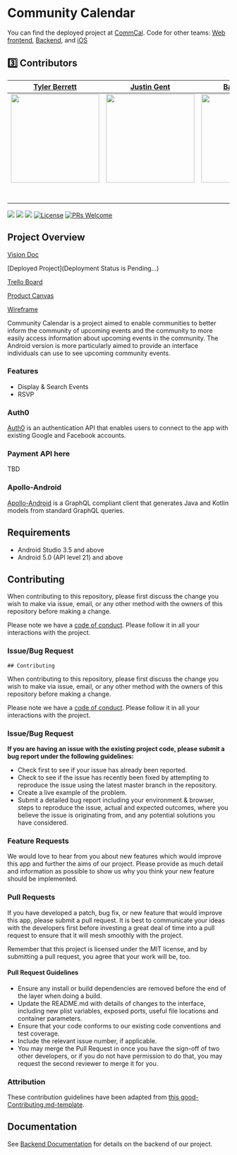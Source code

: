 # Community Calendar

You can find the deployed project at [CommCal](http://www.google.com/). Code for other teams: [Web frontend](https://github.com/Lambda-School-Labs/community-calendar-fe), [Backend](https://github.com/Lambda-School-Labs/community-calendar-be), and [iOS](https://github.com/Lambda-School-Labs/community-calendar-ios)

## 3️⃣ Contributors

|                                       [Tyler Berrett](https://github.com/TylerBerrett)                                        |                                       [Justin Gent](https://github.com/justinbgent)                                        |                                       [Basil Havens](https://github.com/heiligbasil)                                        |                                       [Student 4](https://github.com/)                                        |                                       [Student 5](https://github.com/)                                        |
| :-----------------------------------------------------------------------------------------------------------: | :-----------------------------------------------------------------------------------------------------------: | :-----------------------------------------------------------------------------------------------------------: | :-----------------------------------------------------------------------------------------------------------: | :-----------------------------------------------------------------------------------------------------------: |
|                      [<img src="https://avatars3.githubusercontent.com/u/53718744" width = "200" />](https://avatars3.githubusercontent.com/u/53718744)                       |                      [<img src="https://avatars0.githubusercontent.com/u/50253022" width = "200" />](https://avatars0.githubusercontent.com/u/50253022)                       |                      [<img src="https://avatars1.githubusercontent.com/u/46427102" width = "200" />](https://avatars1.githubusercontent.com/u/46427102)                       |                      [<img src="https://www.dalesjewelers.com/wp-content/uploads/2018/10/placeholder-silhouette-female.png" width = "200" />](https://github.com/)                       |                      [<img src="https://www.dalesjewelers.com/wp-content/uploads/2018/10/placeholder-silhouette-male.png" width = "200" />](https://github.com/)                       |
|                 [<img src="https://github.com/favicon.ico" width="15"> ](https://github.com/TylerBerrett)                 |            [<img src="https://github.com/favicon.ico" width="15"> ](https://github.com/justinbgent)             |           [<img src="https://github.com/favicon.ico" width="15"> ](https://github.com/heiligbasil)            |          [<img src="https://github.com/favicon.ico" width="15"> ](https://github.com/NandoTheessen)           |            [<img src="https://github.com/favicon.ico" width="15"> ](https://github.com/wvandolah)             |
| [ <img src="https://static.licdn.com/sc/h/al2o9zrvru7aqj8e1x2rzsrca" width="15"> ](https://www.linkedin.com/in/tyler-berrett) | [ <img src="https://static.licdn.com/sc/h/al2o9zrvru7aqj8e1x2rzsrca" width="15"> ](https://www.linkedin.com/in/justinbgent) | [ <img src="https://static.licdn.com/sc/h/al2o9zrvru7aqj8e1x2rzsrca" width="15"> ](https://www.linkedin.com/in/basilhavens) | [ <img src="https://static.licdn.com/sc/h/al2o9zrvru7aqj8e1x2rzsrca" width="15"> ](https://www.linkedin.com/) | [ <img src="https://static.licdn.com/sc/h/al2o9zrvru7aqj8e1x2rzsrca" width="15"> ](https://www.linkedin.com/) |
  

<img src="https://img.shields.io/badge/Android-3.51-green"> <img src="https://img.shields.io/badge/API%20Level-21-orange"> <img src="https://img.shields.io/badge/Kotlin-1.3.61-blue"> [![License][license-image]][license-url] [![PRs Welcome](https://img.shields.io/badge/PRs-welcome-brightgreen.svg?style=flat-square)](http://makeapullrequest.com)

## Project Overview

[Vision Doc](https://www.notion.so/Vision-Problem-Objectives-46b01d5cdbfe428397ca4e1ddb7c4086)

[Deployed Project](Deployment Status is Pending...)

[Trello Board](https://trello.com/b/itLFz188/labs19-community-calendar)

[Product Canvas](https://www.notion.so/06de41bdd6124a459140e0b943b648a1?v=a0986751fe6e4fcdaa6782c5f827871d)

[Wireframe](https://www.figma.com/file/rMUTr0Y5UBkm7AhAVCMrfW/Community-Calendar%2C-Nora-Barazanchi%2C-Jan-Patrick-Eliares?node-id=122%3A2)

Community Calendar is a project aimed to enable communities to better inform the community of upcoming events and the community to more easily access information about upcoming events in the community. The Android version is more particularly aimed to provide an interface individuals can use to see upcoming community events.

### Features

-    Display & Search Events
-    RSVP

### Auth0

[Auth0](https://auth0.com/docs/libraries/auth0-android) is an authentication API that enables users to connect to the app with existing Google and Facebook accounts.

### Payment API here

TBD

### Apollo-Android

[Apollo-Android](https://github.com/apollographql/apollo-android) is a GraphQL compliant client that generates Java and Kotlin models from standard GraphQL queries.

## Requirements

-   Android Studio 3.5 and above
-   Android 5.0 (API level 21) and above

## Contributing

When contributing to this repository, please first discuss the change you wish to make via issue, email, or any other method with the owners of this repository before making a change.

Please note we have a [code of conduct](./CODE_OF_CONDUCT.md). Please follow it in all your interactions with the project.

### Issue/Bug Request

    ## Contributing

When contributing to this repository, please first discuss the change you wish to make via issue, email, or any other method with the owners of this repository before making a change.

Please note we have a [code of conduct](./code_of_conduct.md). Please follow it in all your interactions with the project.

### Issue/Bug Request

 **If you are having an issue with the existing project code, please submit a bug report under the following guidelines:**
 - Check first to see if your issue has already been reported.
 - Check to see if the issue has recently been fixed by attempting to reproduce the issue using the latest master branch in the repository.
 - Create a live example of the problem.
 - Submit a detailed bug report including your environment & browser, steps to reproduce the issue, actual and expected outcomes,  where you believe the issue is originating from, and any potential solutions you have considered.

### Feature Requests

We would love to hear from you about new features which would improve this app and further the aims of our project. Please provide as much detail and information as possible to show us why you think your new feature should be implemented.

### Pull Requests

If you have developed a patch, bug fix, or new feature that would improve this app, please submit a pull request. It is best to communicate your ideas with the developers first before investing a great deal of time into a pull request to ensure that it will mesh smoothly with the project.

Remember that this project is licensed under the MIT license, and by submitting a pull request, you agree that your work will be, too.

#### Pull Request Guidelines

- Ensure any install or build dependencies are removed before the end of the layer when doing a build.
- Update the README.md with details of changes to the interface, including new plist variables, exposed ports, useful file locations and container parameters.
- Ensure that your code conforms to our existing code conventions and test coverage.
- Include the relevant issue number, if applicable.
- You may merge the Pull Request in once you have the sign-off of two other developers, or if you do not have permission to do that, you may request the second reviewer to merge it for you.

### Attribution

These contribution guidelines have been adapted from [this good-Contributing.md-template](https://gist.github.com/PurpleBooth/b24679402957c63ec426).


## Documentation

See [Backend Documentation](https://github.com/Lambda-School-Labs/community-calendar-be) for details on the backend of our project.


[swift-image]: https://img.shields.io/badge/swift-3.0-orange.svg
[swift-url]: https://swift.org/
[license-image]: https://img.shields.io/badge/License-MIT-blue.svg
[license-url]: LICENSE
[travis-image]: https://img.shields.io/travis/dbader/node-datadog-metrics/master.svg?style=flat-square
[travis-url]: https://travis-ci.org/dbader/node-datadog-metrics
[codebeat-image]: https://codebeat.co/badges/c19b47ea-2f9d-45df-8458-b2d952fe9dad
[codebeat-url]: https://codebeat.co/projects/github-com-vsouza-awesomeios-com
